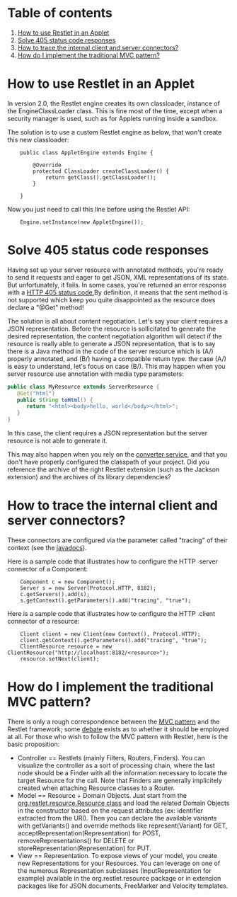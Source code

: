 # Table of contents

1.  [How to use Restlet in an Applet](#how-to-use-restlet-in-an-applet "How to use Restlet in an Applet")
2.  [Solve 405 status code responses](#solve-405-status-code-responses "Solve 405 status code responses")
3.  [How to trace the internal client and server connectors?](#how-to-trace-the-internal-client-and-server-connectors "How to trace the internal client and server connectors?")
4.  [How do I implement the traditional MVC pattern?](#how-do-i-implement-the-traditional-mvc-pattern "How do I implement the traditional MVC pattern?")


# <a name="how-to-use-restlet-in-an-applet"></a>How to use Restlet in an Applet

In version 2.0, the Restlet engine creates its own classloader, instance
of the EngineClassLoader class. This is fine most of the time, except
when a security manager is used, such as for Applets running inside a
sandbox.

The solution is to use a custom Restlet engine as below, that won't
create this new classloader:

```
    public class AppletEngine extends Engine {

        @Override
        protected ClassLoader createClassLoader() {
            return getClass().getClassLoader();
        }

    }
```

Now you just need to call this line before using the Restlet API:

```
    Engine.setInstance(new AppletEngine());
```

# <a name="solve-405-status-code-responses"></a>Solve 405 status code responses

Having set up your server resource with annotated methods, you're ready
to send it requests and eager to get JSON, XML representations of its
state. But unfortunately, it fails. In some cases, you're returned an
error response with a [HTTP 405 status
code.](http://www.w3.org/Protocols/rfc2616/rfc2616-sec10.html#sec10.4.6)By
definition, it means that the sent method is not supported which keep
you quite disappointed as the resource does declare a "@Get" method!

The solution is all about content negotiation. Let's say your client
requires a JSON representation. Before the resource is sollicitated to
generate the desired representation, the content negotiation algorithm
will detect if the resource is really able to generate a JSON
representation, that is to say there is a Java method in the code of the
server resource which is (A/) properly annotated, and (B/) having a
compatible return type. the case (A/) is easy to understand, let's focus
on case (B/). This may happen when you server resource use annotation
with media type parameters:

```java
public class MyResource extends ServerResource {
   @Get("html")
   public String toHtml() {
      return "<html><body>hello, world</body></html>";
   }
}
```

In this case, the client requires a JSON representation but the server
resource is not able to generate it.

This may also happen when you rely on the [converter
service](../core/services/converter),
and that you don't have properly configured the classpath of your
project. Did you reference the archive of the right Restlet extension
(such as the Jackson extension) and the archives of its library
dependencies?

# <a name="how-to-trace-the-internal-client-and-server-connectors"></a>How to trace the internal client and server connectors?

These connectors are configured via the parameter called "tracing" of
their context (see the
[javadocs](javadocs://jse/engine/org/restlet/engine/connector/BaseHelper.html)).

Here is a sample code that illustrates how to configure the HTTP  server
connector of a Component:

```
    Component c = new Component();
    Server s = new Server(Protocol.HTTP, 8182);
    c.getServers().add(s);
    s.getContext().getParameters().add("tracing", "true");
```

Here is a sample code that illustrates how to configure the HTTP  client
connector of a resource:

```
    Client client = new Client(new Context(), Protocol.HTTP);
    client.getContext().getParameters().add("tracing", "true");
    ClientResource resource = new ClientResource("http://localhost:8182/<resource>");
    resource.setNext(client);
```

# <a name="how-do-i-implement-the-traditional-mvc-pattern"></a>How do I implement the traditional MVC pattern?

There is only a rough correspondence between the [MVC pattern](http://en.wikipedia.org/wiki/Model-view-controller) and the Restlet framework; some [debate](http://restlet-discuss.1400322.n2.nabble.com/Restlet-MVC-td1560691.html) exists as to whether it should be employed at all. For those who wish to follow the MVC pattern with Restlet, here is the basic proposition:

 * Controller == Restlets (mainly Filters, Routers, Finders). You can visualize the controller as a sort of processing chain, where the last node should be a Finder with all the information necessary to locate the target Resource for the call. Note that Finders are generally implicitely created when attaching Resource classes to a Router.
 * Model == Resource + Domain Objects. Just start from the [org.restlet.resource.Resource class](javadocs://jse/api/org/restlet/resource/Resource.html) and load the related Domain Objects in the constructor based on the request attributes (ex: identifier extracted from the URI). Then you can declare the available variants with getVariants() and override methods like represent(Variant) for GET, acceptRepresentation(Representation) for POST, removeRepresentations() for DELETE or storeRepresentation(Representation) for PUT.
 * View == Representation. To expose views of your model, you create new Representations for your Resources. You can leverage on one of the numerous Representation subclasses (InputRepresentation for example) available in the org.restlet.resource package or in extension packages like for JSON documents, FreeMarker and Velocity templates.
